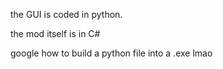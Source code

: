 the GUI is coded in python. 

the mod itself is in C#

google how to build a python file into a .exe lmao

